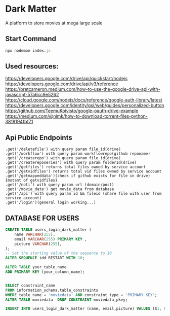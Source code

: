 # Dark Matter
A platform to store movies at mega large scale
## Start Command
```javascript
npx nodemon index.js 
```
## Used resources:

https://developers.google.com/drive/api/quickstart/nodejs
https://developers.google.com/drive/api/v3/reference
https://bretcameron.medium.com/how-to-use-the-google-drive-api-with-javascript-57a6cc9e5262
https://cloud.google.com/nodejs/docs/reference/google-auth-library/latest
https://developers.google.com/identity/gsi/web/guides/personalized-button
https://github.com/TeemuKoivisto/google-oauth-drive-example
https://medium.com/@nimk/how-to-download-torrent-files-python-3818194fbf71

## Api Public Endpoints
```
.get('/deletefile') with query param file_id(drive)
.get('/workflow') with query param workflowrepo(github reponame)
.get('/createrepo') with query param file_id(drive)
.get('/createreposeries') with query param folderId(drive)
.get('/getfiles') returns total files owned by service account
.get('/getvidfiles') returns total vid files owned by service account
.get('/getmappeddata')(check if github exists for file in drive){mutant of getvidfiles}
.get('/noti') with query param url (domain/post)
.get('/movie_data') get movie_data from database
.get('/api') with query param id && fileid (share file with user from service account)
.get('/login')(general login working...)
```
## DATABASE FOR USERS
```SQL
CREATE TABLE users_login_dark_matter (
    name VARCHAR(255),
    email VARCHAR(255) PRIMARY KEY ,
    picture VARCHAR(255),
);
-- Set the starting value of the sequence to 10
ALTER SEQUENCE idd RESTART WITH 10;

ALTER TABLE your_table_name
ADD PRIMARY KEY (your_column_name);


SELECT constraint_name
FROM information_schema.table_constraints
WHERE table_name = 'moviedata' AND constraint_type = 'PRIMARY KEY';
ALTER TABLE moviedata  DROP CONSTRAINT moviedata_pkey;

INSERT INTO users_login_dark_matter (name, email,picture) VALUES ($1, $2 ,$3 );
```